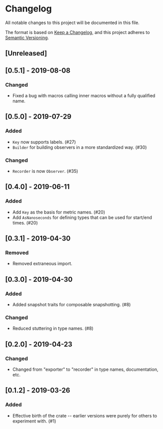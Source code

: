 # Changelog
All notable changes to this project will be documented in this file.

The format is based on [Keep a Changelog](https://keepachangelog.com/en/1.0.0/),
and this project adheres to [Semantic Versioning](https://semver.org/spec/v2.0.0.html).

## [Unreleased]

## [0.5.1] - 2019-08-08
### Changed
- Fixed a bug with macros calling inner macros without a fully qualified name.

## [0.5.0] - 2019-07-29
### Added
- `Key` now supports labels. (#27)
- `Builder` for building observers in a more standardized way. (#30)

### Changed
- `Recorder` is now `Observer`. (#35)

## [0.4.0] - 2019-06-11
### Added
- Add `Key` as the basis for metric names. (#20)
- Add `AsNanoseconds` for defining types that can be used for start/end times. (#20)

## [0.3.1] - 2019-04-30
### Removed
- Removed extraneous import.

## [0.3.0] - 2019-04-30
### Added
- Added snapshot traits for composable snapshotting. (#8)

### Changed
- Reduced stuttering in type names. (#8)

## [0.2.0] - 2019-04-23
### Changed
- Changed from "exporter" to "recorder" in type names, documentation, etc.

## [0.1.2] - 2019-03-26
### Added
- Effective birth of the crate -- earlier versions were purely for others to experiment with. (#1)
